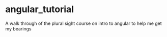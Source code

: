 # angular_tutorial
A walk through of the plural sight course on intro to angular to help me get my bearings
